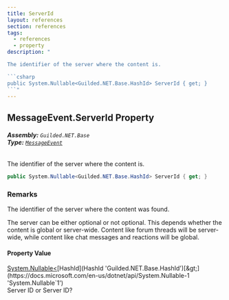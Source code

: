 ```yaml
---
title: ServerId
layout: references
section: references
tags:
  - references
  - property
description: "

The identifier of the server where the content is.

```csharp
public System.Nullable<Guilded.NET.Base.HashId> ServerId { get; }
```"
---
```


## MessageEvent.ServerId Property
###### **Assembly:** `Guilded.NET.Base`<br/>**Type:** [`MessageEvent`](MessageEvent 'Guilded.NET.Base.Events.MessageEvent')

The identifier of the server where the content is.

```csharp
public System.Nullable<Guilded.NET.Base.HashId> ServerId { get; }
```

### Remarks
  
The identifier of the server where the content was found.  
  
The server can be either optional or not optional. This depends whether the content is global or server-wide. Content like forum threads will be server-wide, while content like chat messages and reactions will be global.

#### Property Value
[System.Nullable&lt;](https://docs.microsoft.com/en-us/dotnet/api/System.Nullable-1 'System.Nullable`1')[HashId](HashId 'Guilded.NET.Base.HashId')[&gt;](https://docs.microsoft.com/en-us/dotnet/api/System.Nullable-1 'System.Nullable`1')  
Server ID or Server ID?